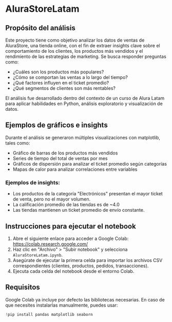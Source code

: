 # AluraStoreLatam

## Propósito del análisis

Este proyecto tiene como objetivo analizar los datos de ventas de AluraStore, una tienda online, con el fin de extraer insights clave sobre el comportamiento de los clientes, los productos más vendidos y el rendimiento de las estrategias de marketing. Se busca responder preguntas como:

- ¿Cuáles son los productos más populares?
- ¿Cómo se comportan las ventas a lo largo del tiempo?
- ¿Qué factores influyen en el ticket promedio?
- ¿Qué segmentos de clientes son más rentables?

El análisis fue desarrollado dentro del contexto de un curso de Alura Latam para aplicar habilidades en Python, análisis exploratorio y visualización de datos.


## Ejemplos de gráficos e insights

Durante el análisis se generaron múltiples visualizaciones con matplotlib, tales como:

- Gráfico de barras de los productos más vendidos
- Series de tiempo del total de ventas por mes
- Gráficos de dispersión para analizar el ticket promedio según categorías
- Mapas de calor para analizar correlaciones entre variables

### Ejemplos de insights:

- Los productos de la categoría "Electrónicos" presentan el mayor ticket de venta, pero no el mayor volumen.
- La calificación promedio de las tiendas es de ~4.0
- Las tiendas mantienen un ticket promedio de envío constante.

## Instrucciones para ejecutar el notebook

1. Abre el siguiente enlace para acceder a Google Colab: https://colab.research.google.com/
2. Haz clic en "Archivo" > "Subir notebook" y selecciona `AluraStoreLatam.ipynb`.
3. Asegúrate de ejecutar la primera celda para importar los archivos CSV correspondientes (clientes, productos, pedidos, transacciones).
4. Ejecuta cada celda del notebook desde el entorno Colab.

## Requisitos

Google Colab ya incluye por defecto las bibliotecas necesarias. En caso de que necesites instalarlas manualmente, puedes usar:

```python
!pip install pandas matplotlib seaborn
```

